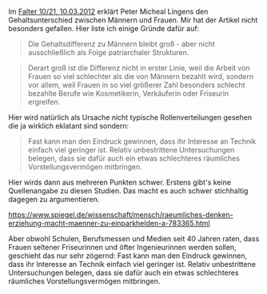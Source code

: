 Im [Falter 10/21, 10.03.2012](https://www.falter.at/zeitung/20210310/was-macht-den-gehaltsunterschied/_67f19c86bd) erklärt 
Peter Micheal Lingens den Gehaltsunterschied zwischen Männern und Frauen. 
Mir hat der Artikel nicht besonders gefallen. Hier liste ich einige Gründe dafür auf:


> Die Gehaltsdifferenz zu Männern bleibt groß - aber nicht ausschließlich als Folge patriarchaler Strukturen. 

> Derart groß ist die Differenz nicht in erster Linie, weil die Arbeit von Frauen so viel schlechter als die von Männern bezahlt wird,
sondern vor allem, weil Frauen in so viel größerer Zahl besonders schlecht bezahlte Berufe wie Kosmetikerin, Verkäuferin oder Friseurin ergreifen.

Hier wird natürlich als Ursache nicht typische Rollenverteilungen gesehen die ja wirklich eklatant sind sondern:

> Fast kann man den Eindruck gewinnen, dass ihr Interesse an Technik einfach viel geringer ist.
Relativ unbestrittene Untersuchungen belegen, dass sie dafür auch ein etwas schlechteres räumliches Vorstellungsvermögen mitbringen.

Hier wirds dann aus mehreren Punkten schwer. Erstens gibt's keine Quellenangabe zu diesen Studien. Das macht es auch schwer stichhaltig dagegen zu argumentieren.

https://www.spiegel.de/wissenschaft/mensch/raeumliches-denken-erziehung-macht-maenner-zu-einparkhelden-a-783365.html




Aber obwohl Schulen, Berufsmessen und Medien seit 40 Jahren raten, dass Frauen seltener Friseurinnen und öfter Ingenieurinnen werden sollen, geschieht das nur sehr zögernd: Fast kann man den Eindruck gewinnen, dass ihr Interesse an Technik einfach viel geringer ist. Relativ unbestrittene Untersuchungen belegen, dass sie dafür auch ein etwas schlechteres räumliches Vorstellungsvermögen mitbringen.
